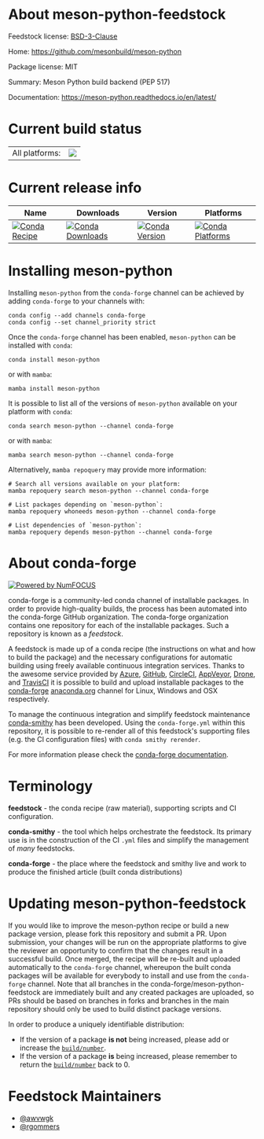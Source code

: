 About meson-python-feedstock
============================

Feedstock license: [BSD-3-Clause](https://github.com/conda-forge/meson-python-feedstock/blob/main/LICENSE.txt)

Home: https://github.com/mesonbuild/meson-python

Package license: MIT

Summary: Meson Python build backend (PEP 517)

Documentation: https://meson-python.readthedocs.io/en/latest/

Current build status
====================


<table><tr><td>All platforms:</td>
    <td>
      <a href="https://dev.azure.com/conda-forge/feedstock-builds/_build/latest?definitionId=16322&branchName=main">
        <img src="https://dev.azure.com/conda-forge/feedstock-builds/_apis/build/status/meson-python-feedstock?branchName=main">
      </a>
    </td>
  </tr>
</table>

Current release info
====================

| Name | Downloads | Version | Platforms |
| --- | --- | --- | --- |
| [![Conda Recipe](https://img.shields.io/badge/recipe-meson--python-green.svg)](https://anaconda.org/conda-forge/meson-python) | [![Conda Downloads](https://img.shields.io/conda/dn/conda-forge/meson-python.svg)](https://anaconda.org/conda-forge/meson-python) | [![Conda Version](https://img.shields.io/conda/vn/conda-forge/meson-python.svg)](https://anaconda.org/conda-forge/meson-python) | [![Conda Platforms](https://img.shields.io/conda/pn/conda-forge/meson-python.svg)](https://anaconda.org/conda-forge/meson-python) |

Installing meson-python
=======================

Installing `meson-python` from the `conda-forge` channel can be achieved by adding `conda-forge` to your channels with:

```
conda config --add channels conda-forge
conda config --set channel_priority strict
```

Once the `conda-forge` channel has been enabled, `meson-python` can be installed with `conda`:

```
conda install meson-python
```

or with `mamba`:

```
mamba install meson-python
```

It is possible to list all of the versions of `meson-python` available on your platform with `conda`:

```
conda search meson-python --channel conda-forge
```

or with `mamba`:

```
mamba search meson-python --channel conda-forge
```

Alternatively, `mamba repoquery` may provide more information:

```
# Search all versions available on your platform:
mamba repoquery search meson-python --channel conda-forge

# List packages depending on `meson-python`:
mamba repoquery whoneeds meson-python --channel conda-forge

# List dependencies of `meson-python`:
mamba repoquery depends meson-python --channel conda-forge
```


About conda-forge
=================

[![Powered by
NumFOCUS](https://img.shields.io/badge/powered%20by-NumFOCUS-orange.svg?style=flat&colorA=E1523D&colorB=007D8A)](https://numfocus.org)

conda-forge is a community-led conda channel of installable packages.
In order to provide high-quality builds, the process has been automated into the
conda-forge GitHub organization. The conda-forge organization contains one repository
for each of the installable packages. Such a repository is known as a *feedstock*.

A feedstock is made up of a conda recipe (the instructions on what and how to build
the package) and the necessary configurations for automatic building using freely
available continuous integration services. Thanks to the awesome service provided by
[Azure](https://azure.microsoft.com/en-us/services/devops/), [GitHub](https://github.com/),
[CircleCI](https://circleci.com/), [AppVeyor](https://www.appveyor.com/),
[Drone](https://cloud.drone.io/welcome), and [TravisCI](https://travis-ci.com/)
it is possible to build and upload installable packages to the
[conda-forge](https://anaconda.org/conda-forge) [anaconda.org](https://anaconda.org/)
channel for Linux, Windows and OSX respectively.

To manage the continuous integration and simplify feedstock maintenance
[conda-smithy](https://github.com/conda-forge/conda-smithy) has been developed.
Using the ``conda-forge.yml`` within this repository, it is possible to re-render all of
this feedstock's supporting files (e.g. the CI configuration files) with ``conda smithy rerender``.

For more information please check the [conda-forge documentation](https://conda-forge.org/docs/).

Terminology
===========

**feedstock** - the conda recipe (raw material), supporting scripts and CI configuration.

**conda-smithy** - the tool which helps orchestrate the feedstock.
                   Its primary use is in the construction of the CI ``.yml`` files
                   and simplify the management of *many* feedstocks.

**conda-forge** - the place where the feedstock and smithy live and work to
                  produce the finished article (built conda distributions)


Updating meson-python-feedstock
===============================

If you would like to improve the meson-python recipe or build a new
package version, please fork this repository and submit a PR. Upon submission,
your changes will be run on the appropriate platforms to give the reviewer an
opportunity to confirm that the changes result in a successful build. Once
merged, the recipe will be re-built and uploaded automatically to the
`conda-forge` channel, whereupon the built conda packages will be available for
everybody to install and use from the `conda-forge` channel.
Note that all branches in the conda-forge/meson-python-feedstock are
immediately built and any created packages are uploaded, so PRs should be based
on branches in forks and branches in the main repository should only be used to
build distinct package versions.

In order to produce a uniquely identifiable distribution:
 * If the version of a package **is not** being increased, please add or increase
   the [``build/number``](https://docs.conda.io/projects/conda-build/en/latest/resources/define-metadata.html#build-number-and-string).
 * If the version of a package **is** being increased, please remember to return
   the [``build/number``](https://docs.conda.io/projects/conda-build/en/latest/resources/define-metadata.html#build-number-and-string)
   back to 0.

Feedstock Maintainers
=====================

* [@awvwgk](https://github.com/awvwgk/)
* [@rgommers](https://github.com/rgommers/)

